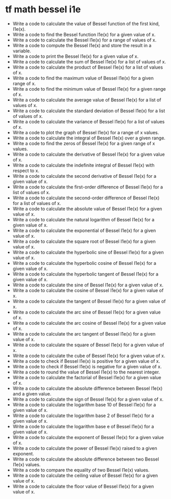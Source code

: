 # tf math bessel i1e

- Write a code to calculate the value of Bessel function of the first kind, I1e(x).
- Write a code to find the Bessel function I1e(x) for a given value of x.
- Write a code to calculate the Bessel I1e(x) for a range of values of x.
- Write a code to compute the Bessel I1e(x) and store the result in a variable.
- Write a code to print the Bessel I1e(x) for a given value of x.
- Write a code to calculate the sum of Bessel I1e(x) for a list of values of x.
- Write a code to calculate the product of Bessel I1e(x) for a list of values of x.
- Write a code to find the maximum value of Bessel I1e(x) for a given range of x.
- Write a code to find the minimum value of Bessel I1e(x) for a given range of x.
- Write a code to calculate the average value of Bessel I1e(x) for a list of values of x.
- Write a code to calculate the standard deviation of Bessel I1e(x) for a list of values of x.
- Write a code to calculate the variance of Bessel I1e(x) for a list of values of x.
- Write a code to plot the graph of Bessel I1e(x) for a range of x values.
- Write a code to calculate the integral of Bessel I1e(x) over a given range.
- Write a code to find the zeros of Bessel I1e(x) for a given range of x values.
- Write a code to calculate the derivative of Bessel I1e(x) for a given value of x.
- Write a code to calculate the indefinite integral of Bessel I1e(x) with respect to x.
- Write a code to calculate the second derivative of Bessel I1e(x) for a given value of x.
- Write a code to calculate the first-order difference of Bessel I1e(x) for a list of values of x.
- Write a code to calculate the second-order difference of Bessel I1e(x) for a list of values of x.
- Write a code to calculate the absolute value of Bessel I1e(x) for a given value of x.
- Write a code to calculate the natural logarithm of Bessel I1e(x) for a given value of x.
- Write a code to calculate the exponential of Bessel I1e(x) for a given value of x.
- Write a code to calculate the square root of Bessel I1e(x) for a given value of x.
- Write a code to calculate the hyperbolic sine of Bessel I1e(x) for a given value of x.
- Write a code to calculate the hyperbolic cosine of Bessel I1e(x) for a given value of x.
- Write a code to calculate the hyperbolic tangent of Bessel I1e(x) for a given value of x.
- Write a code to calculate the sine of Bessel I1e(x) for a given value of x.
- Write a code to calculate the cosine of Bessel I1e(x) for a given value of x.
- Write a code to calculate the tangent of Bessel I1e(x) for a given value of x.
- Write a code to calculate the arc sine of Bessel I1e(x) for a given value of x.
- Write a code to calculate the arc cosine of Bessel I1e(x) for a given value of x.
- Write a code to calculate the arc tangent of Bessel I1e(x) for a given value of x.
- Write a code to calculate the square of Bessel I1e(x) for a given value of x.
- Write a code to calculate the cube of Bessel I1e(x) for a given value of x.
- Write a code to check if Bessel I1e(x) is positive for a given value of x.
- Write a code to check if Bessel I1e(x) is negative for a given value of x.
- Write a code to round the value of Bessel I1e(x) to the nearest integer.
- Write a code to calculate the factorial of Bessel I1e(x) for a given value of x.
- Write a code to calculate the absolute difference between Bessel I1e(x) and a given value.
- Write a code to calculate the sign of Bessel I1e(x) for a given value of x.
- Write a code to calculate the logarithm base 10 of Bessel I1e(x) for a given value of x.
- Write a code to calculate the logarithm base 2 of Bessel I1e(x) for a given value of x.
- Write a code to calculate the logarithm base e of Bessel I1e(x) for a given value of x.
- Write a code to calculate the exponent of Bessel I1e(x) for a given value of x.
- Write a code to calculate the power of Bessel I1e(x) raised to a given exponent.
- Write a code to calculate the absolute difference between two Bessel I1e(x) values.
- Write a code to compare the equality of two Bessel I1e(x) values.
- Write a code to calculate the ceiling value of Bessel I1e(x) for a given value of x.
- Write a code to calculate the floor value of Bessel I1e(x) for a given value of x.